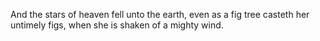 And the stars of heaven fell unto the earth, even as a fig tree casteth her untimely figs, when she is shaken of a mighty wind.
